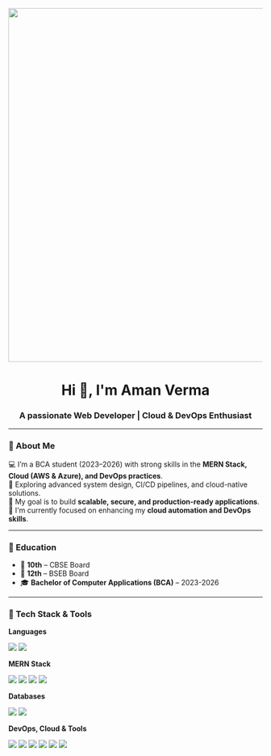 <p align="center">
  <img src="https://cdn.dribbble.com/users/730703/screenshots/6581243/avento.gif" width="700" />
</p>

<h1 align="center">Hi 👋, I'm Aman Verma</h1>
<h3 align="center">A passionate Web Developer | Cloud & DevOps Enthusiast</h3>

---

### 🚀 About Me  
💻 I’m a BCA student (2023–2026) with strong skills in the **MERN Stack, Cloud (AWS & Azure), and DevOps practices**.  
📘 Exploring advanced system design, CI/CD pipelines, and cloud-native solutions.  
🎯 My goal is to build **scalable, secure, and production-ready applications**.  
🌱 I'm currently focused on enhancing my **cloud automation and DevOps skills**.  

---

### 🏫 Education  
- 📖 **10th** – CBSE Board  
- 📖 **12th** – BSEB Board  
- 🎓 **Bachelor of Computer Applications (BCA)** – 2023-2026  

---

### 🔧 Tech Stack & Tools  

**Languages** <p>
  <img src="https://img.shields.io/badge/Python-3776AB?style=for-the-badge&logo=python&logoColor=white"/>
  <img src="https://img.shields.io/badge/Java-ED8B00?style=for-the-badge&logo=openjdk&logoColor=white"/>
</p>

**MERN Stack** <p>
  <img src="https://img.shields.io/badge/MongoDB-47A248?style=for-the-badge&logo=mongodb&logoColor=white"/>
  <img src="https://img.shields.io/badge/Express.js-000000?style=for-the-badge&logo=express&logoColor=white"/>
  <img src="https://img.shields.io/badge/React-20232A?style=for-the-badge&logo=react&logoColor=61DAFB"/>
  <img src="https://img.shields.io/badge/Node.js-43853D?style=for-the-badge&logo=node.js&logoColor=white"/>
</p>

**Databases**
<p>
  <img src="https://img.shields.io/badge/MySQL-4479A1?style=for-the-badge&logo=mysql&logoColor=white"/>
  <img src="https://img.shields.io/badge/SQL-025E8C?style=for-the-badge&logo=sql&logoColor=white"/>
</p>

**DevOps, Cloud & Tools** <p>
  <img src="https://img.shields.io/badge/AWS-232F3E?style=for-the-badge&logo=amazonaws&logoColor=white"/>
  <img src="https://img.shields.io/badge/Azure-0078D4?style=for-the-badge&logo=microsoftazure&logoColor=white"/>
  <img src="https://img.shields.io/badge/Docker-2496ED?style=for-the-badge&logo=docker&logoColor=white"/>
  <img src="https://img.shields.io/badge/Git-F05032?style=for-the-badge&logo=git&logoColor=white"/>
  <img src="https://img.shields.io/badge/GitHub-181717?style=for-the-badge&logo=github&logoColor=white"/>
  <img src="https://img.shields.io/badge/GitLab-FC6D26?style=for-the-badge&logo=gitlab&logoColor=white"/>
</p>
